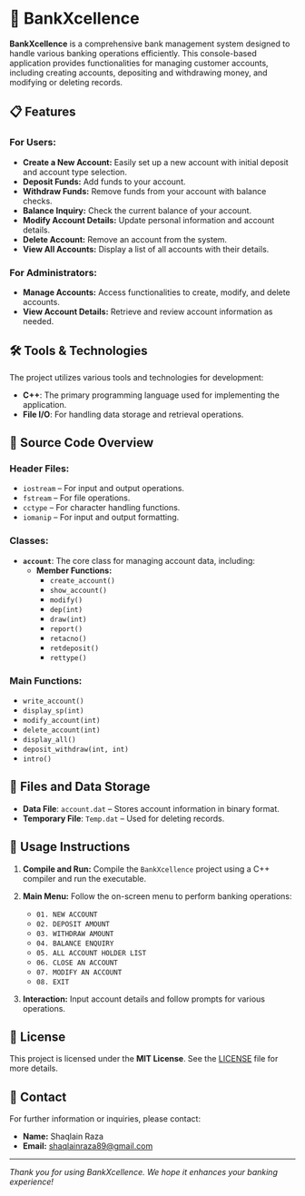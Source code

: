 # 🏦 **BankXcellence**

**BankXcellence** is a comprehensive bank management system designed to handle various banking operations efficiently. This console-based application provides functionalities for managing customer accounts, including creating accounts, depositing and withdrawing money, and modifying or deleting records.

## 📋 **Features**

### **For Users:**
- **Create a New Account:** Easily set up a new account with initial deposit and account type selection.
- **Deposit Funds:** Add funds to your account.
- **Withdraw Funds:** Remove funds from your account with balance checks.
- **Balance Inquiry:** Check the current balance of your account.
- **Modify Account Details:** Update personal information and account details.
- **Delete Account:** Remove an account from the system.
- **View All Accounts:** Display a list of all accounts with their details.

### **For Administrators:**
- **Manage Accounts:** Access functionalities to create, modify, and delete accounts.
- **View Account Details:** Retrieve and review account information as needed.

## 🛠️ **Tools & Technologies**

The project utilizes various tools and technologies for development:
- **C++**: The primary programming language used for implementing the application.
- **File I/O**: For handling data storage and retrieval operations.

## 📁 **Source Code Overview**

### **Header Files:**
- `iostream` – For input and output operations.
- `fstream` – For file operations.
- `cctype` – For character handling functions.
- `iomanip` – For input and output formatting.

### **Classes:**
- **`account`**: The core class for managing account data, including:
  - **Member Functions:**
    - `create_account()`
    - `show_account()`
    - `modify()`
    - `dep(int)`
    - `draw(int)`
    - `report()`
    - `retacno()`
    - `retdeposit()`
    - `rettype()`

### **Main Functions:**
- `write_account()`
- `display_sp(int)`
- `modify_account(int)`
- `delete_account(int)`
- `display_all()`
- `deposit_withdraw(int, int)`
- `intro()`

## 📂 **Files and Data Storage**

- **Data File**: `account.dat` – Stores account information in binary format.
- **Temporary File**: `Temp.dat` – Used for deleting records.

## 📑 **Usage Instructions**

1. **Compile and Run:** Compile the `BankXcellence` project using a C++ compiler and run the executable.
2. **Main Menu:** Follow the on-screen menu to perform banking operations:
   - `01. NEW ACCOUNT`
   - `02. DEPOSIT AMOUNT`
   - `03. WITHDRAW AMOUNT`
   - `04. BALANCE ENQUIRY`
   - `05. ALL ACCOUNT HOLDER LIST`
   - `06. CLOSE AN ACCOUNT`
   - `07. MODIFY AN ACCOUNT`
   - `08. EXIT`

3. **Interaction:** Input account details and follow prompts for various operations.

## 📝 **License**

This project is licensed under the **MIT License**. See the [LICENSE](LICENSE) file for more details.

## 📧 **Contact**

For further information or inquiries, please contact:
- **Name:** Shaqlain Raza
- **Email:** [shaqlainraza89@gmail.com](mailto:shaqlainraza89@gmail.com)

---

*Thank you for using BankXcellence. We hope it enhances your banking experience!*

